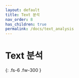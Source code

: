 ```yaml
---
layout: default
title: Text 분석
nav_order: 8
has_children: true
permalink: /docs/text_analysis
---
```


# Text 분석


{: .fs-6 .fw-300 }